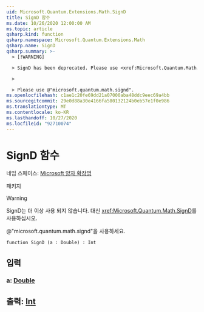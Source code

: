 ```yaml
---
uid: Microsoft.Quantum.Extensions.Math.SignD
title: SignD 함수
ms.date: 10/26/2020 12:00:00 AM
ms.topic: article
qsharp.kind: function
qsharp.namespace: Microsoft.Quantum.Extensions.Math
qsharp.name: SignD
qsharp.summary: >-
  > [!WARNING]

  > SignD has been deprecated. Please use <xref:Microsoft.Quantum.Math.SignD> instead.

  >

  > Please use @"microsoft.quantum.math.signd".
ms.openlocfilehash: c1ae1c20fe69dd21a07000aba48ddc9eec69a4bb
ms.sourcegitcommit: 29e0d88a30e4166fa580132124b0eb57e1f0e986
ms.translationtype: MT
ms.contentlocale: ko-KR
ms.lasthandoff: 10/27/2020
ms.locfileid: "92710074"
---
```

# <a name="signd-function"></a>SignD 함수

네임 스페이스: [Microsoft 양자 확장명](xref:Microsoft.Quantum.Extensions.Math)

패키지 [](https://nuget.org/packages/)


> [!WARNING]
> SignD는 더 이상 사용 되지 않습니다. 대신 <xref:Microsoft.Quantum.Math.SignD>를 사용하십시오.
>
> @"microsoft.quantum.math.signd"을 사용하세요.



```qsharp
function SignD (a : Double) : Int
```


## <a name="input"></a>입력

### <a name="a--double"></a>a: [Double](xref:microsoft.quantum.lang-ref.double)





## <a name="output--int"></a>출력: [Int](xref:microsoft.quantum.lang-ref.int)

